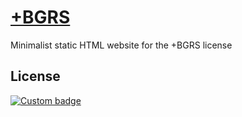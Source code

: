 # [+BGRS](https://bgrs.jeste-designs.com/)

Minimalist static HTML website for the +BGRS license

## License

[![Custom badge](https://img.shields.io/endpoint?style=for-the-badge&url=https%3A%2F%2Fshare.jester-designs.com%2Fmedia%2Fbank%2Fkeep%2Fmitplusnigger.json)](https://share.jester-designs.com/media/bank/keep/LICENSE.txt)
